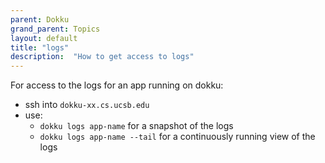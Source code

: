 ```yaml
---
parent: Dokku
grand_parent: Topics
layout: default
title: "logs"
description:  "How to get access to logs"
---
```


For access to the logs for an app running on dokku:

* ssh into `dokku-xx.cs.ucsb.edu`
* use:
  * `dokku logs app-name` for a snapshot of the logs
  * `dokku logs app-name --tail` for a continuously running view of the logs
